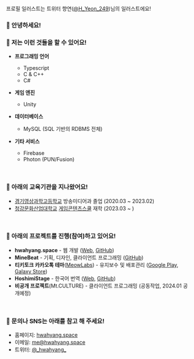 프로필 일러스트는 트위터 향연([@H_Yeon_249](https://twitter.com/H_Yeon_249))님의 일러스트에요!

### 👋 안녕하세요!

### 📖 저는 이런 것들을 할 수 있어요!
- **프로그래밍 언어**
    - Typescript
    - C & C++
    - C#

- **게임 엔진**
    - Unity

<!--
- **네트워킹**
    - WebSocket
-->

- **데이터베이스**
    - MySQL (SQL 기반의 RDBMS 전체)

- **기타 서비스**
    - Firebase
    - Photon (PUN/Fusion)

&nbsp;

<!--
### 🔖 아래의 항목들을 더 배워보고 싶어요!
- 항목

&nbsp;
-->

### 🏫 아래의 교육기관을 지나왔어요!
- [경기영상과학고등학교](http://gmsh.hs.kr/) 방송미디어과 졸업 (2020.03 ~ 2023.02)
- [청강문화산업대학교](https://www.ck.ac.kr/) [게임콘텐츠스쿨](https://ckchronicle.com/) 재학 (2023.03 ~ )

&nbsp;

### 📄 아래의 프로젝트를 진행(참여)하고 있어요!
- **hwahyang.space** - 웹 개발 ([Web](https://hwahyang.space/), [GitHub](https://github.com/hwahyang-space))
- **MineBeat** - 기획, 디자인, 클라이언트 프로그래밍 ([GitHub](https://github.com/hwahyang1/MineBeat))
- **티키토크 카카오톡 테마**([MeowLabs](https://github.com/Me0wLabs)) - 유지보수 및 배포관리 ([Google Play](https://play.google.com/store/apps/details?id=com.hb.theme.tikitalk), [Galaxy Store](http://apps.samsung.com/appquery/appDetail.as?appId=com.hb.theme.tikitalk))
- **HoshimiStage** - 한국어 번역 ([Web](https://ipr.vibbit.me/), [GitHub](https://github.com/MalitsPlus/HoshimiStage))
- **비공개 프로젝트**(Mt.CULTURE) - 클라이언트 프로그래밍 (공동작업, 2024.01 공개예정)

&nbsp;

<!--
### 💼 아래의 직장에 재직하고 있어요!
- [회사명](https://example.com) 담당업무 [재직/퇴사] (20xx.xx ~ 20xx.xx)

&nbsp;
-->

### 💬 문의나 SNS는 아래를 참고 해 주세요!
- 홈페이지: [hwahyang.space](https://hwahyang.space)
- 이메일: [me@hwahyang.space](mailto:me@hwahyang.space)
- 트위터: [@\_hwahyang\_](https://twitter.com/_hwahyang_)
